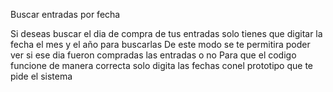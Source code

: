 Buscar entradas por fecha

Si deseas buscar el dia de compra de tus entradas solo tienes que digitar la fecha el mes y el año para buscarlas
De este modo se te permitira poder ver si ese dia fueron compradas las entradas o no
Para que el codigo funcione de manera correcta solo digita las fechas conel prototipo que te pide el sistema


